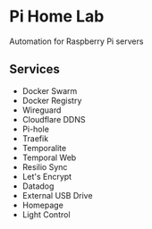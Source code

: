 # Pi Home Lab

Automation for Raspberry Pi servers

## Services

- Docker Swarm
- Docker Registry
- Wireguard
- Cloudflare DDNS
- Pi-hole
- Traefik
- Temporalite
- Temporal Web
- Resilio Sync
- Let's Encrypt
- Datadog
- External USB Drive
- Homepage
- Light Control
